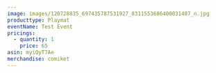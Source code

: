 ```yaml
---
image: images/120728835_697435787531927_8311553686400031487_n.jpg
producttype: Playmat
eventName: Test Event
pricings:
  - quantity: 1
    price: 65
asin: myiQyT7Ae
merchandise: comiket
---
```


